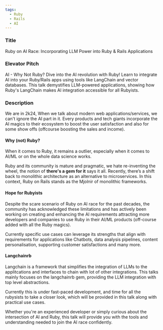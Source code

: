 ```yaml
---
tags:
  - Ruby
  - Rails
  - AI
---
```

### Title
Ruby on AI Race: Incorporating LLM Power into Ruby & Rails Applications

### Elevator Pitch
AI - Why Not Ruby? Dive into the AI revolution with Ruby! Learn to integrate AI into your Ruby/Rails apps using tools like LangChain and vector databases. This talk demystifies LLM-powered applications, showing how Ruby's LangChain makes AI integration accessible for all Rubyists.

### Description
We are in 2k24, When we talk about modern web applications/services, we can't ignore the AI part in it. Every products and tech giants incorporate the AI magics to their ecosystem to boost the user satisfaction and also for some show offs (offcourse boosting the sales and income). 

#### Why (not) Ruby?
When it comes to Ruby, it remains a outlier, especially when it comes to AI/ML or on the whole data science works.

Ruby and its community is mature and pragmatic, we hate re-inventing the wheel, the notion of **there's a gem for it** says it all. Recently, there’s a shift back to monolithic architecture as an alternative to microservices. In this context, Ruby on Rails stands as the Mjolnir of monolithic frameworks.

#### Hope for Rubyists
Despite the scare scenario of Ruby on AI race for the past decades, the community has acknowledged these limitations and has actively been working on creating and enhancing the AI requirements attracting more developers and companies to use Ruby in their AI/ML products (off-course added with all the Ruby magics). 

Currently specific use cases can leverage its strengths that align with requirements for applications like Chatbots, data analysis pipelines, content personalisation, supporting customer satisfactions and many more.

#### Langchainrb
Langchain is a framework that simplifies the integration of LLMs to the applitcations and interfaces to chain with lot of other integrations. This talks mainly focuses on the langchainrb gem, providing the LLM integration with top level abstractions.

Currently this is under fast-paced development, and time for all the rubysists to take a closer look, which will be provided in this talk along with practical use cases.

Whether you're an experienced developer or simply curious about the intersection of AI and Ruby, this talk will provide you with the tools and understanding needed to join the AI race confidently.